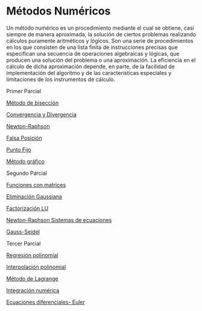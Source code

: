 # Métodos Numéricos

Un método numérico es un procedimiento mediante el cual se obtiene, casi siempre de manera aproximada, la solución de ciertos problemas realizando cálculos puramente aritméticos y lógicos.
Son una serie de procedimientos en los que consisten de una lista finita de instrucciones precisas que especifican una secuencia de operaciones algebraicas y lógicas, que producen una solución del problema o una aproximación.
La eficiencia en el cálculo de dicha aproximación depende, en parte, de la facilidad de implementación del algoritmo y de las características especiales y limitaciones de los instrumentos de cálculo.




Primer Parcial

[Método de bisección](https://github.com/AdryIS/MetodoDeBiseccion)

[Convergencia y Divergencia](https://github.com/AdryIS/Convergencia-y-Divergencia)

[Newton-Raphson](https://github.com/AdryIS/Newton-Raphson)

[Falsa Posición](https://github.com/AdryIS/FalsaPosicion)

[Punto Fijo](https://github.com/AdryIS/PuntoFijo)

[Método gráfico](https://github.com/AdryIS/MetodoGrafico)




Segundo Parcial

[Funciones con matrices](https://github.com/AdryIS/FuncionesConMatrices)

[Eliminación Gaussiana](https://github.com/AdryIS/EliminacionGaussiana)

[Factorización LU](https://github.com/AdryIS/Factorizacion-LU)

[Newton-Raphson Sistemas de ecuaciones](https://github.com/AdryIS/Newton-Raphson-NoLineal)

[Gauss-Seidel](https://github.com/AdryIS/Gauss-Seidel)




Tercer Parcial

[Regresión polinomial](https://github.com/AdryIS/RegresionPolinomial)

[Interpolación polinomial](https://github.com/AdryIS/InterpolacionPolinomial)

[Método de Lagrange](https://github.com/AdryIS/MetodoDeLagrange)

[Integración numérica](https://github.com/AdryIS/IntegracionNumerica)

[Ecuaciones diferenciales- Euler](https://github.com/AdryIS/EcuacionesDiferencial-Euler)
